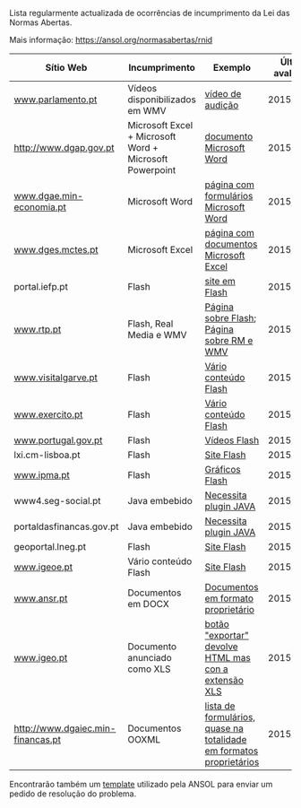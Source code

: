 Lista regularmente actualizada de ocorrências de incumprimento da Lei das Normas Abertas.

Mais informação: https://ansol.org/normasabertas/rnid

| Sítio Web | Incumprimento | Exemplo | Última avaliação | Pedido de Resolução |
|---|---|---|---|---|
| www.parlamento.pt | Vídeos disponibilizados em WMV | [vídeo de audição](http://media.parlamento.pt/videos-canal/XII/SL4/02_com/01_cacdlg/20141219cacdlg_gt_dadc2.wmv) | 2015/03/22 | 2015/03/25 |
| http://www.dgap.gov.pt | Microsoft Excel + Microsoft Word + Microsoft Powerpoint | [documento Microsoft Word](http://www.dgaep.gov.pt/upload/Emprego_publico/Mod_Cont_Trab2014/CONTRATO_TEMPO_INDETERMINADO.docx) | 2015/03/22 | 2015/03/25 |
| www.dgae.min-economia.pt | Microsoft Word | [página com formulários Microsoft Word](http://www.dgae.min-economia.pt/pagina.aspx?f=1&lws=1&mcna=0&lnc=AAAAAAAAAAAAAAAAAAAAAAAA&parceiroid=0&codigoms=0&codigono=80958335AAAAAAAAAAAAAAAA) | 2015/03/22 | 2015/03/25 |
| www.dges.mctes.pt | Microsoft Excel | [página com documentos Microsoft Excel](http://www.dges.mctes.pt/DGES/pt/Estudantes/Rede/Ensino%20Superior/Estabelecimentos/Rede%20P%C3%BAblica/) | 2015/03/22 | 2015/03/25 |
| portal.iefp.pt | Flash | [site em Flash](http://portal.iefp.pt/cdrom/introducao.html) | 2015/06/07 |2015/06/07 |
| www.rtp.pt | Flash, Real Media e WMV | [Página sobre Flash](http://www.rtp.pt/wportal/utilizacao/flashplayer.php); [Página sobre RM e WMV](http://www.rtp.pt/wportal/utilizacao/real_wm_player.htm) | 2015/06/27 | 2015/06/27 |
| www.visitalgarve.pt | Flash | [Vário conteúdo Flash](http://www.visitalgarve.pt/) | 2015/06/27 | 2015/06/27 |
| www.exercito.pt | Flash | [Vário conteúdo Flash](http://www.exercito.pt/Paginas/default.aspx) | 2015/06/27 | 2015/06/27 |
| www.portugal.gov.pt | Flash | [Vídeos Flash](http://www.portugal.gov.pt/pt/fotos-e-videos/videos/20150319-msess-formacao-ogma.aspx) | 2015/03/23 |
| lxi.cm-lisboa.pt | Flash | [Site Flash](http://lxi.cm-lisboa.pt/lxi/) | 2015/03/23 |
| www.ipma.pt | Flash | [Gráficos Flash](http://www.ipma.pt/pt/otempo/prev.localidade/index.jsp) | 2015/03/23 |
| www4.seg-social.pt | Java embebido | [Necessita plugin JAVA](http://www4.seg-social.pt/simulador) | 2015/03/23 |
| portaldasfinancas.gov.pt | Java embebido | [Necessita plugin JAVA](https://irs.portaldasfinancas.gov.pt) | 2015/05/24 |
| geoportal.lneg.pt | Flash | [Site Flash](http://geoportal.lneg.pt/index.php) | 2015/03/23 |
| www.igeoe.pt | Vário conteúdo Flash | [Site Flash](http://www.igeoe.pt/igeoesig/) | 2015/03/23 |
| www.ansr.pt | Documentos em DOCX | [Documentos em formato proprietário](http://www.ansr.pt/Contraordenacoes/Formularios/Pages/default.aspx) | 2015/04/14 | 2015/04/14 |
| www.igeo.pt | Documento anunciado como XLS | [botão "exportar" devolve HTML mas con a extensão XLS](http://www.igeo.pt/DadosAbertos/Listagem.aspx) | 2015/04/23 | |
| http://www.dgaiec.min-financas.pt | Documentos OOXML | [lista de formulários, quase na totalidade em formatos proprietários](http://www.dgaiec.min-financas.pt/pt/publicacoes_formularios/formularios/default.htm) | 2015/05/13 | |

Encontrarão também um [template](template.txt) utilizado pela ANSOL para enviar um pedido de resolução do problema.
